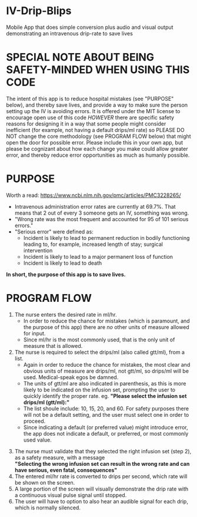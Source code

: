 # IV-Drip-Blips
Mobile App that does simple conversion plus audio and visual output demonstrating an intravenous drip-rate to save lives

# SPECIAL NOTE ABOUT BEING SAFETY-MINDED WHEN USING THIS CODE
The intent of this app is to reduce hospital mistakes (see "PURPOSE" below), and thereby save lives, and provide a way to make sure the person setting up the IV is avoiding errors.  It is offered under the MIT license to encourage open use of this code *HOWEVER* there are specific safety reasons for designing it in a way that some people might consider inefficient (for example, not having a default drips/ml rate) so PLEASE DO NOT change the core methodology (see PROGRAM FLOW below) that might open the door for possible error.  Please include this in your own app, but please be cognizant about how each change you make could allow greater error, and thereby reduce error opportunities as much as humanly possible.

# PURPOSE
Worth a read: https://www.ncbi.nlm.nih.gov/pmc/articles/PMC3228265/
* Intravenous administration error rates are currently at 69.7%. That means
     that 2 out of every 3 someone gets an IV, something was wrong.
* "Wrong rate was the most frequent and accounted for 95 of 101 serious errors."
* "Serious error" were defined as:
   * Incident is likely to lead to permanent reduction in bodily functioning leading
        to, for example, increased length of stay; surgical intervention
   * Incident is likely to lead to a major permanent loss of function
   * Incident is likely to lead to death

**In short, the purpose of this app is to save lives.**

# PROGRAM FLOW
1. The nurse enters the desired rate in ml/hr.
    - In order to reduce the chance for mistakes (which is paramount, and the purpose of this app)
          there are *no* other units of measure allowed for input.
    - Since ml/hr is the most commonly used, that is the only unit of measure that is allowed.
2. The nurse is required to select the drips/ml (also called gtt/ml), from a list.
    - Again in order to reduce the chance for mistakes, the most clear and obvious units of measure
              are drips/ml, not gtt/ml, so drips/ml will be used.  Medical-speak egos be damned.
    - The units of gtt/ml are also indicated in parenthesis, as this is more likely to be
                     indicated on the infusion set, prompting the user to quickly identify the proper rate.
                     eg. **"Please select the infusion set drips/ml (gtt/ml):"**
    - The list shoule include: 10, 15, 20, and 60.  For safety purposes there will not
              be a default setting, and the user must select one in order to proceed.
    - Since indicating a
              default (or preferred value) might introduce error, the app does not indicate a default,
              or preferred, or most commonly used value.
3) The nurse must validate that they selected the right infusion set (step 2), as a safety measure, with a message  
    **"Selecting the wrong infusion set can result in the wrong rate and can have serious, even fatal, consequences"**
4) The entered ml/hr rate is converted to drips per second, which rate will be shown on the screen.
5) A large portion of the screen will visually demonstrate the drip rate with a continuous visual pulse signal until stopped.
6) The user will have to option to also hear an audible signal for each drip, which is normally silenced.
